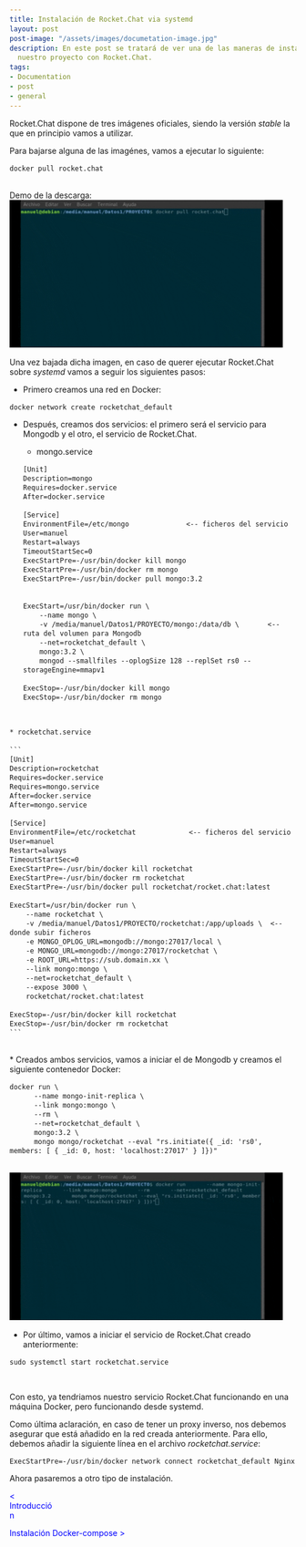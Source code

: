 ```yaml
---
title: Instalación de Rocket.Chat via systemd
layout: post
post-image: "/assets/images/documetation-image.jpg"
description: En este post se tratará de ver una de las maneras de instalación de
  nuestro proyecto con Rocket.Chat. 
tags:
- Documentation
- post
- general
---
```


Rocket.Chat dispone de tres imágenes oficiales, siendo la versión _stable_ la que en principio 
vamos a utilizar. 

Para bajarse alguna de las imagénes, vamos a ejecutar lo siguiente:

```
docker pull rocket.chat
```
<br>
Demo de la descarga:

<img src="/assets/images/descarga-imagen.gif" width="480" height="259" frameBorder="0"/>

Una vez bajada dicha imagen, en caso de querer ejecutar Rocket.Chat sobre _systemd_ vamos a seguir los
siguientes pasos:

* Primero creamos una red en Docker:

```
docker network create rocketchat_default
```

* Después, creamos dos servicios: el primero será el servicio para Mongodb y el otro, el servicio de
Rocket.Chat.

	* mongo.service

	```
	[Unit]
	Description=mongo
	Requires=docker.service
	After=docker.service
	
	[Service]
	EnvironmentFile=/etc/mongo				<-- ficheros del servicio
	User=manuel
	Restart=always
	TimeoutStartSec=0
	ExecStartPre=-/usr/bin/docker kill mongo
	ExecStartPre=-/usr/bin/docker rm mongo
	ExecStartPre=-/usr/bin/docker pull mongo:3.2
	
	
	ExecStart=/usr/bin/docker run \
	    --name mongo \
	    -v /media/manuel/Datos1/PROYECTO/mongo:/data/db \		<-- ruta del volumen para Mongodb
	    --net=rocketchat_default \
	    mongo:3.2 \
	    mongod --smallfiles --oplogSize 128 --replSet rs0 --storageEngine=mmapv1
	
	ExecStop=-/usr/bin/docker kill mongo
	ExecStop=-/usr/bin/docker rm mongo
	```
<br>

	* rocketchat.service

	```
	[Unit]
	Description=rocketchat
	Requires=docker.service
	Requires=mongo.service
	After=docker.service
	After=mongo.service
	
	[Service]
	EnvironmentFile=/etc/rocketchat				<-- ficheros del servicio
	User=manuel						
	Restart=always
	TimeoutStartSec=0
	ExecStartPre=-/usr/bin/docker kill rocketchat
	ExecStartPre=-/usr/bin/docker rm rocketchat
	ExecStartPre=-/usr/bin/docker pull rocketchat/rocket.chat:latest
	
	ExecStart=/usr/bin/docker run \
	    --name rocketchat \
	    -v /media/manuel/Datos1/PROYECTO/rocketchat:/app/uploads \	<-- donde subir ficheros
	    -e MONGO_OPLOG_URL=mongodb://mongo:27017/local \
	    -e MONGO_URL=mongodb://mongo:27017/rocketchat \
	    -e ROOT_URL=https://sub.domain.xx \
	    --link mongo:mongo \
	    --net=rocketchat_default \
	    --expose 3000 \
	    rocketchat/rocket.chat:latest
	
	ExecStop=-/usr/bin/docker kill rocketchat
	ExecStop=-/usr/bin/docker rm rocketchat
	```
<br>
* Creados ambos servicios, vamos a iniciar el de Mongodb y creamos el siguiente contenedor Docker:

```
docker run \
      --name mongo-init-replica \
      --link mongo:mongo \
      --rm \
      --net=rocketchat_default \
      mongo:3.2 \
      mongo mongo/rocketchat --eval "rs.initiate({ _id: 'rs0', members: [ { _id: 0, host: 'localhost:27017' } ]})"
```
<br>
<img src="/assets/images/contenedor-mongo.gif" width="480" height="259" frameBorder="0"/>
<br>

* Por último, vamos a iniciar el servicio de Rocket.Chat creado anteriormente:

```
sudo systemctl start rocketchat.service
```
<br>

Con esto, ya tendriamos nuestro servicio Rocket.Chat funcionando en una máquina Docker, pero funcionando
desde systemd.

Como última aclaración, en caso de tener un proxy inverso, nos debemos asegurar que está añadido
en la red creada anteriormente. Para ello, debemos añadir la siguiente línea en el archivo
_rocketchat.service_:


```
ExecStartPre=-/usr/bin/docker network connect rocketchat_default Nginx
```

Ahora pasaremos a otro tipo de instalación.

<div>

 <span style="margin-right:980px;text-align:left;color:blue" onclick="document.location.href = 'introduction-post'; return false">< Introducción</span>

 <span style="text-align:right;color:blue" onclick="document.location.href = 'dockercompose-post'; return false">Instalación Docker-compose ></span>

</div>
